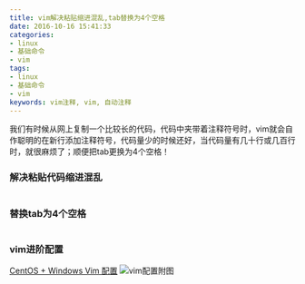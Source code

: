 ```yaml
---
title: vim解决粘贴缩进混乱,tab替换为4个空格
date: 2016-10-16 15:41:33
categories:
- linux
- 基础命令
- vim
tags:
- linux
- 基础命令
- vim
keywords: vim注释, vim, 自动注释
---
```

> 
我们有时候从网上复制一个比较长的代码，代码中夹带着注释符号时，vim就会自作聪明的在新行添加注释符号，代码量少的时候还好，当代码量有几十行或几百行时，就很麻烦了；顺便把tab更换为4个空格！

<!-- more -->

### 解决粘贴代码缩进混乱
<pre><code class="language-vim line-numbers"><script type="text/plain">vim /etc/vimrc
set pastetoggle=<F12>

# Paste模式，在该模式下，可将文本原本的粘贴到Vim中，以避免一些格式错误
# 设置F12快捷键切换Paste模式和正常缩进模式
# 也可以进入命令行模式 set paste 切换到粘贴模式
# set nopaste 切换到正常模式
</script></code></pre>

### 替换tab为4个空格
<pre><code class="language-vim line-numbers"><script type="text/plain">vim /etc/vimrc
set shiftwidth=4
set tabstop=4
set softtabstop=4
set expandtab
set autoindent
</script></code></pre>

### vim进阶配置
[CentOS + Windows Vim 配置](https://www.zfl9.com/vim+.html)
![vim配置附图](/images/gvim.png)
